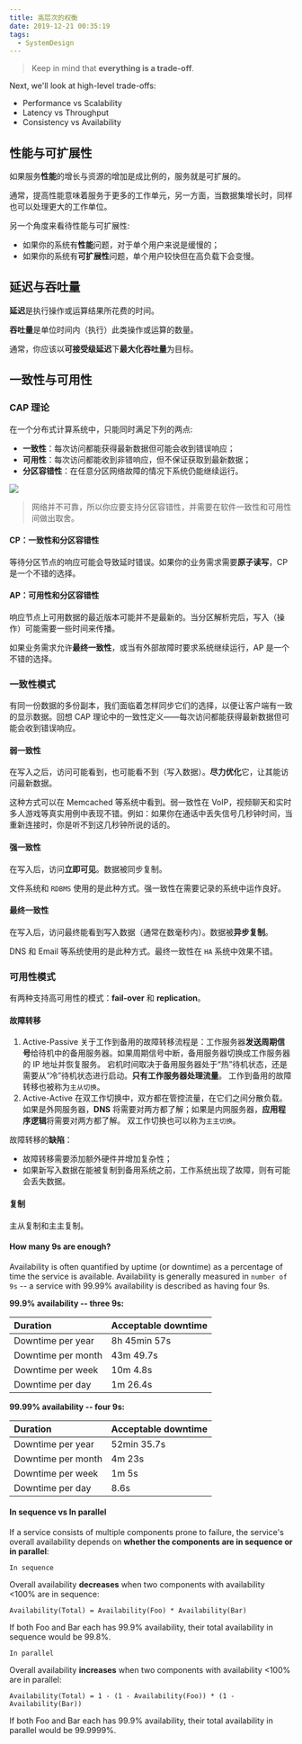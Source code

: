 ```yaml
---
title: 高层次的权衡
date: 2019-12-21 00:35:19
tags:
  - SystemDesign
---
```

> Keep in mind that **everything is a trade-off**.

Next, we'll look at high-level trade-offs:
- Performance vs Scalability
- Latency vs Throughput
- Consistency vs Availability

## 性能与可扩展性
如果服务**性能**的增长与资源的增加是成比例的，服务就是可扩展的。

通常，提高性能意味着服务于更多的工作单元，另一方面，当数据集增长时，同样也可以处理更大的工作单位。

另一个角度来看待性能与可扩展性:
- 如果你的系统有**性能**问题，对于单个用户来说是缓慢的；
- 如果你的系统有**可扩展性**问题，单个用户较快但在高负载下会变慢。

<!--more-->
## 延迟与吞吐量
**延迟**是执行操作或运算结果所花费的时间。

**吞吐量**是单位时间内（执行）此类操作或运算的数量。

通常，你应该以**可接受级延迟**下**最大化吞吐量**为目标。
## 一致性与可用性
### CAP 理论
在一个分布式计算系统中，只能同时满足下列的两点:
- **一致性**：每次访问都能获得最新数据但可能会收到错误响应；
- **可用性**：每次访问都能收到非错响应，但不保证获取到最新数据；
- **分区容错性**：在任意分区网络故障的情况下系统仍能继续运行。

![](https://raw.githubusercontent.com/was48i/mPOST/master/AWS/02/00.jpg)

> 网络并不可靠，所以你应要支持分区容错性，并需要在软件一致性和可用性间做出取舍。

#### CP：一致性和分区容错性
等待分区节点的响应可能会导致延时错误。如果你的业务需求需要**原子读写**，CP 是一个不错的选择。
#### AP：可用性和分区容错性
响应节点上可用数据的最近版本可能并不是最新的。当分区解析完后，写入（操作）可能需要一些时间来传播。

如果业务需求允许**最终一致性**，或当有外部故障时要求系统继续运行，AP 是一个不错的选择。
### 一致性模式
有同一份数据的多份副本，我们面临着怎样同步它们的选择，以便让客户端有一致的显示数据。回想 CAP 理论中的一致性定义——每次访问都能获得最新数据但可能会收到错误响应。
#### 弱一致性
在写入之后，访问可能看到，也可能看不到（写入数据）。**尽力优化**它，让其能访问最新数据。

这种方式可以在 Memcached 等系统中看到。弱一致性在 VoIP，视频聊天和实时多人游戏等真实用例中表现不错。例如：如果你在通话中丢失信号几秒钟时间，当重新连接时，你是听不到这几秒钟所说的话的。
#### 强一致性
在写入后，访问**立即可见**。数据被同步复制。

文件系统和 `RDBMS` 使用的是此种方式。强一致性在需要记录的系统中运作良好。
#### 最终一致性
在写入后，访问最终能看到写入数据（通常在数毫秒内）。数据被**异步复制**。

DNS 和 Email 等系统使用的是此种方式。最终一致性在 `HA` 系统中效果不错。
### 可用性模式
有两种支持高可用性的模式：**fail-over** 和 **replication**。
#### 故障转移
1. Active-Passive
关于工作到备用的故障转移流程是：工作服务器**发送周期信号**给待机中的备用服务器。如果周期信号中断，备用服务器切换成工作服务器的 IP 地址并恢复服务。
宕机时间取决于备用服务器处于“热”待机状态，还是需要从“冷”待机状态进行启动。**只有工作服务器处理流量**。
工作到备用的故障转移也被称为`主从切换`。
2. Active-Active
在双工作切换中，双方都在管控流量，在它们之间分散负载。
如果是外网服务器，**DNS** 将需要对两方都了解；如果是内网服务器，**应用程序逻辑**将需要对两方都了解。
双工作切换也可以称为`主主切换`。

故障转移的**缺陷**：
- 故障转移需要添加额外硬件并增加复杂性；
- 如果新写入数据在能被复制到备用系统之前，工作系统出现了故障，则有可能会丢失数据。

#### 复制
主从复制和主主复制。
#### How many 9s are enough?
Availability is often quantified by uptime (or downtime) as a percentage of time the service is available. Availability is generally measured in `number of 9s` -- a service with 99.99% availability is described as having four 9s.

**99.9% availability -- three 9s:**

|Duration|Acceptable downtime|
|:-|:-|
|Downtime per year|8h 45min 57s|
|Downtime per month|43m 49.7s|
|Downtime per week|10m 4.8s|
|Downtime per day|1m 26.4s|

**99.99% availability -- four 9s:**

|Duration|Acceptable downtime|
|:-|:-|
|Downtime per year|52min 35.7s|
|Downtime per month|4m 23s|
|Downtime per week|1m 5s|
|Downtime per day|8.6s|

#### In sequence vs In parallel
If a service consists of multiple components prone to failure, the service's overall availability depends on **whether the components are in sequence or in parallel**:

`In sequence`

Overall availability **decreases** when two components with availability <100% are in sequence:

```
Availability(Total) = Availability(Foo) * Availability(Bar)
```

If both Foo and Bar each has 99.9% availability, their total availability in sequence would be 99.8%.

`In parallel`

Overall availability **increases** when two components with availability <100% are in parallel:

```
Availability(Total) = 1 - (1 - Availability(Foo)) * (1 - Availability(Bar))
```

If both Foo and Bar each has 99.9% availability, their total availability in parallel would be 99.9999%.
